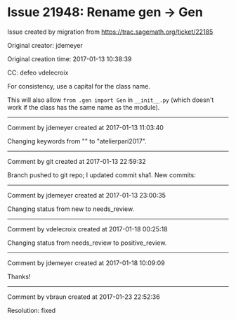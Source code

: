 # Issue 21948: Rename gen -> Gen

Issue created by migration from https://trac.sagemath.org/ticket/22185

Original creator: jdemeyer

Original creation time: 2017-01-13 10:38:39

CC:  defeo vdelecroix

For consistency, use a capital for the class name.

This will also allow `from .gen import Gen` in `__init__.py` (which doesn't work if the class has the same name as the module).


---

Comment by jdemeyer created at 2017-01-13 11:03:40

Changing keywords from "" to "atelierpari2017".


---

Comment by git created at 2017-01-13 22:59:32

Branch pushed to git repo; I updated commit sha1. New commits:


---

Comment by jdemeyer created at 2017-01-13 23:00:35

Changing status from new to needs_review.


---

Comment by vdelecroix created at 2017-01-18 00:25:18

Changing status from needs_review to positive_review.


---

Comment by jdemeyer created at 2017-01-18 10:09:09

Thanks!


---

Comment by vbraun created at 2017-01-23 22:52:36

Resolution: fixed
